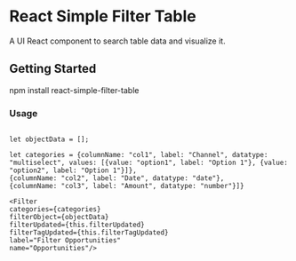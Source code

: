 # React Simple Filter Table

A UI React component to search table data and visualize it.

## Getting Started

npm install react-simple-filter-table

### Usage
```

let objectData = [];

let categories = {columnName: "col1", label: "Channel", datatype: "multiselect", values: [{value: "option1", label: "Option 1"}, {value: "option2", label: "Option 1"}]},
{columnName: "col2", label: "Date", datatype: "date"},
{columnName: "col3", label: "Amount", datatype: "number"}]}

<Filter
categories={categories}
filterObject={objectData}
filterUpdated={this.filterUpdated}
filterTagUpdated={this.filterTagUpdated}
label="Filter Opportunities"
name="Opportunities"/>
```
